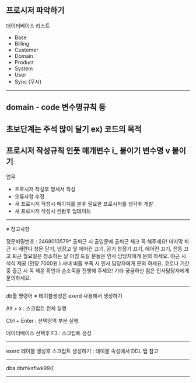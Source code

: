 프로시저 파악하기
--------------------
데이터베이스 리스트
- Base
- Billing
- Customer
- Domain
- Product
- System
- User
- Sync (무시)
--------------------
domain - code 변수명규칙 등
--------------------
초보단계는 주석 많이 달기
ex) 코드의 목적
--------------------
프로시저 작성규칙
인풋 매개변수 i_ 붙이기
변수명 v 붙이기
--------------------
업무
- 프로시저 작성후 명세서 작성
- 오류사항 수정 
- 새 프로시저 작성시 
  페이지를 본후 
  필요한 프로시저를 생각후 개발
- 새 프로시저 작성시 컨펌후 업데이트

--------------------

※ 참고사항

정문비밀번호 : 2468013579*
출퇴근 시 출입문에 출퇴근 체크 꼭 해주세요!
마지막 퇴근 시 베란다 창문 닫기, 냉장고 옆 에어컨 끄기, 공기 청정기 끄기, 에어컨 끄기, 전등 끄고 퇴근
월요일은 청소하는 날
아침 드실 분들은 인사 담당자에게 문의 하세요.
야근 시 석식 제공 (인당 7000원 )
사내 비품 부족 시 인사 담당자에게 문의 하세요.
코로나 기간 중 출근 시 꼭 체온 확인과 손소독을 진행해 주세요!
기타 궁금하신 점은 인사담당자에게 문의하세요.

---

db툴 명령어
※ 테이블생성은 exerd 사용해서 생성하기

Alt + x  : 스크립트 전체 실행

Ctrl + Enter : 선택영역 부분 실행

데이터베이스 선택후 F3 : 스크립트 생성

----

exerd 테이블 생성후 스크립트 생성하기
: 테이블 속성에서 DDL 탭 참고

---

dba
dbrhksflwk99((

---

